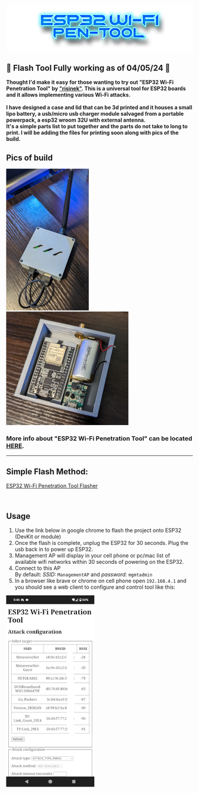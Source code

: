 ![Header](Images/esppt.png)
<br>

## 🌟 Flash Tool Fully working as of 04/05/24 🌟

<b>Thought I'd make it easy for those wanting to try out "ESP32 Wi-Fi Penetration Tool" by <a href="https://github.com/risinek/esp32-wifi-penetration-tool">"risinek"</a>. This is a universal tool for ESP32 boards  and it allows implementing various Wi-Fi attacks. 
<br>
<br>
I have designed a case and lid that can be 3d printed and it houses a small lipo battery, a usb/micro usb charger module salvaged from a portable powerpack, a esp32 wroom 32U with external antenna. <br>
It's a simple parts list to put together and the parts do not take to long to print. I will be adding the files for printing soon along with pics of the build. </b>

## Pics of build 
![Outside](Images/Outside-1.jpg)![Inside](Images/Inside-1.jpg)
<br>   
### More info about "ESP32 Wi-Fi Penetration Tool" can be located <a href="https://github.com/risinek/esp32-wifi-penetration-tool">HERE</a>.  
  
<hr>
  
## Simple Flash Method: <br>
<a href=https://atomnft.github.io/ESP32-Wi-Fi-Penetration-Tool/flash0.html>ESP32 Wi-Fi Penetration Tool Flasher</a>
  
  <br>

## Usage
1. Use the link below in google chrome to flash the project onto ESP32 (DevKit or module)
2. Once the flash is complete, unplug the ESP32 for 30 seconds. Plug the usb back in to power up ESP32.
3. Management AP will display in your cell phone or pc/mac list of available wifi networks within 30 seconds of powering on the ESP32.
4. Connect to this AP\
By default: 
*SSID:* `ManagementAP` and *password:* `mgmtadmin`
5. In a browser like brave or chrome on cell phone open `192.168.4.1` and you should see a web client to configure and control tool like this:

![Web client UI](Images/ui-img.png)
  

